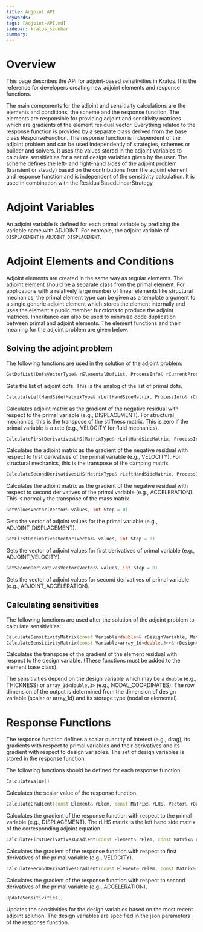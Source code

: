 ```yaml
---
title: Adjoint API
keywords: 
tags: [Adjoint-API.md]
sidebar: kratos_sidebar
summary: 
---
```


# Overview

This page describes the API for adjoint-based sensitivities in Kratos. It is the reference for developers creating new adjoint elements and response functions.

The main components for the adjoint and sensitivity calculations are the elements and conditions, the scheme and the response function. The elements are responsible for providing adjoint and sensitivity matrices which are gradients of the element residual vector. Everything related to the response function is provided by a separate class derived from the base class ResponseFunction. The response function is independent of the adjoint problem and can be used independently of strategies, schemes or builder and solvers. It uses the values stored in the adjoint variables to calculate sensitivities for a set of design variables given by the user. The scheme defines the left- and right-hand sides of the adjoint problem (transient or steady) based on the contributions from the adjoint element and response function and is independent of the sensitivity calculation. It is used in combination with the ResidualBasedLinearStrategy.

# Adjoint Variables

An adjoint variable is defined for each primal variable by prefixing the variable name with ADJOINT. For example, the adjoint variable of `DISPLACEMENT` is `ADJOINT_DISPLACEMENT`.

# Adjoint Elements and Conditions

Adjoint elements are created in the same way as regular elements. The adjoint element should be a separate class from the primal element. For applications with a relatively large number of linear elements like structural mechanics, the primal element type can be given as a template argument to a single generic adjoint element which stores the element internally and uses the element's public member functions to produce the adjoint matrices. Inheritance can also be used to minimize code duplication between primal and adjoint elements. The element functions and their meaning for the adjoint problem are given below.

## Solving the adjoint problem

The following functions are used in the solution of the adjoint problem:

```cpp
GetDofList(DofsVectorType& rElementalDofList, ProcessInfo& rCurrentProcessInfo)
```
Gets the list of adjoint dofs. This is the analog of the list of primal dofs.

```cpp
CalculateLeftHandSide(MatrixType& rLeftHandSideMatrix, ProcessInfo& rCurrentProcessInfo)
```
Calculates adjoint matrix as the gradient of the negative residual with respect to the primal variable (e.g., DISPLACEMENT). For structural mechanics, this is the transpose of the stiffness matrix. This is zero if the primal variable is a rate (e.g., VELOCITY for fluid mechanics).

```cpp
CalculateFirstDerivativesLHS(MatrixType& rLeftHandSideMatrix, ProcessInfo& rCurrentProcessInfo)
```
Calculates the adjoint matrix as the gradient of the negative residual with respect to first derivatives of the primal variable (e.g., VELOCITY). For structural mechanics, this is the transpose of the damping matrix. 

```cpp
CalculateSecondDerivativesLHS(MatrixType& rLeftHandSideMatrix, ProcessInfo& rCurrentProcessInfo)
```
Calculates the adjoint matrix as the gradient of the negative residual with respect to second derivatives of the primal variable (e.g., ACCELERATION). This is normally the transpose of the mass matrix.

```cpp
GetValuesVector(Vector& values, int Step = 0)
```
Gets the vector of adjoint values for the primal variable (e.g., ADJOINT_DISPLACEMENT).

```cpp
GetFirstDerivativesVector(Vector& values, int Step = 0)
```
Gets the vector of adjoint values for first derivatives of primal variable (e.g., ADJOINT_VELOCITY).

```cpp
GetSecondDerivativesVector(Vector& values, int Step = 0)
```
Gets the vector of adjoint values for second derivatives of primal variable (e.g., ADJOINT_ACCELERATION).

## Calculating sensitivities

The following functions are used after the solution of the adjoint problem to calculate sensitivities:

```cpp
CalculateSensitivityMatrix(const Variable<double>& rDesignVariable, Matrix& rOutput, const ProcessInfo& rCurrentProcessInfo)
CalculateSensitivityMatrix(const Variable<array_1d<double,3>>& rDesignVariable, Matrix& rOutput, const ProcessInfo& rCurrentProcessInfo)
```
Calculates the transpose of the gradient of the element residual with respect to the design variable. (These functions must be added to the element base class).

The sensitivities depend on the design variable which may be a `double` (e.g., THICKNESS) or `array_1d<double,3>` (e.g., NODAL_COORDINATES). The row dimension of the output is determined from the dimension of design variable (scalar or array_1d) and its storage type (nodal or elemental).

# Response Functions

The response function defines a scalar quantity of interest (e.g., drag), its gradients with respect to primal variables and their derivatives and its gradient with respect to design variables. The set of design variables is stored in the response function.

The following functions should be defined for each response function:

```cpp
CalculateValue()
```
Calculates the scalar value of the response function.

```cpp
CalculateGradient(const Element& rElem, const Matrix& rLHS, Vector& rOutput, ProcessInfo& rProcessInfo)
```
Calculates the gradient of the response function with respect to the primal variable (e.g., DISPLACEMENT). The rLHS matrix is the left hand side matrix of the corresponding adjoint equation.

```cpp
CalculateFirstDerivativesGradient(const Element& rElem, const Matrix& rLHS, Vector& rOutput, ProcessInfo& rProcessInfo)
```
Calculates the gradient of the response function with respect to first derivatives of the primal variable (e.g., VELOCITY).

```cpp
CalculateSecondDerivativesGradient(const Element& rElem, const Matrix& rLHS, Vector& rOutput, ProcessInfo& rProcessInfo)
```
Calculates the gradient of the response function with respect to second derivatives of the primal variable (e.g., ACCELERATION).

```cpp
UpdateSensitivities()
```
Updates the sensitivities for the design variables based on the most recent adjoint solution. The design variables are specified in the json parameters of the response function.